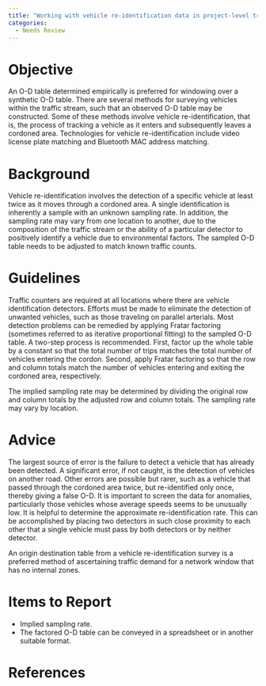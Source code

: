 ```yaml
---
title: "Working with vehicle re-identification data in project-level traffic forecasting"
categories:
  - Needs Review
---
```


Objective
=========

An O-D table determined empirically is preferred for windowing over a synthetic O-D table. There are several methods for surveying vehicles within the traffic stream, such that an observed O-D table may be constructed. Some of these methods involve vehicle re-identification, that is, the process of tracking a vehicle as it enters and subsequently leaves a cordoned area. Technologies for vehicle re-identification include video license plate matching and Bluetooth MAC address matching.

Background
==========

Vehicle re-identification involves the detection of a specific vehicle at least twice as it moves through a cordoned area. A single identification is inherently a sample with an unknown sampling rate. In addition, the sampling rate may vary from one location to another, due to the composition of the traffic stream or the ability of a particular detector to positively identify a vehicle due to environmental factors. The sampled O-D table needs to be adjusted to match known traffic counts.

Guidelines
==========

Traffic counters are required at all locations where there are vehicle identification detectors.
Efforts must be made to eliminate the detection of unwanted vehicles, such as those traveling on parallel arterials.
Most detection problems can be remedied by applying Fratar factoring (sometimes referred to as iterative proportional fitting) to the sampled O-D table. A two-step process is recommended. First, factor up the whole table by a constant so that the total number of trips matches the total number of vehicles entering the cordon. Second, apply Fratar factoring so that the row and column totals match the number of vehicles entering and exiting the cordoned area, respectively.

The implied sampling rate may be determined by dividing the original row and column totals by the adjusted row and column totals. The sampling rate may vary by location.

Advice
======

The largest source of error is the failure to detect a vehicle that has already been detected. A significant error, if not caught, is the detection of vehicles on another road. Other errors are possible but rarer, such as a vehicle that passed through the cordoned area twice, but re-identified only once, thereby giving a false O-D. It is important to screen the data for anomalies, particularly those vehicles whose average speeds seems to be unusually low.
It is helpful to determine the approximate re-identification rate. This can be accomplished by placing two detectors in such close proximity to each other that a single vehicle must pass by both detectors or by neither detector.

An origin destination table from a vehicle re-identification survey is a preferred method of ascertaining traffic demand for a network window that has no internal zones.

Items to Report
===============

-   Implied sampling rate.
-   The factored O-D table can be conveyed in a spreadsheet or in another suitable format.

References
==========

